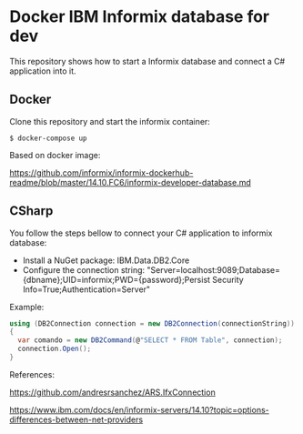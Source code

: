 # Docker IBM Informix database for dev

This repository shows how to start a Informix database and connect a C# application into it.


Docker
---------------------

Clone this repository and start the informix container:

```console
$ docker-compose up
```

Based on docker image:

https://github.com/informix/informix-dockerhub-readme/blob/master/14.10.FC6/informix-developer-database.md


CSharp
---------------------

You follow the steps bellow to connect your C# application to informix database:

  * Install a NuGet package: IBM.Data.DB2.Core
  * Configure the connection string: "Server=localhost:9089;Database={dbname};UID=informix;PWD={password};Persist Security Info=True;Authentication=Server"

  
Example:
```csharp
using (DB2Connection connection = new DB2Connection(connectionString))
{
  var comando = new DB2Command(@"SELECT * FROM Table", connection);
  connection.Open();
}
```

References:
 
https://github.com/andresrsanchez/ARS.IfxConnection
 
https://www.ibm.com/docs/en/informix-servers/14.10?topic=options-differences-between-net-providers
 
